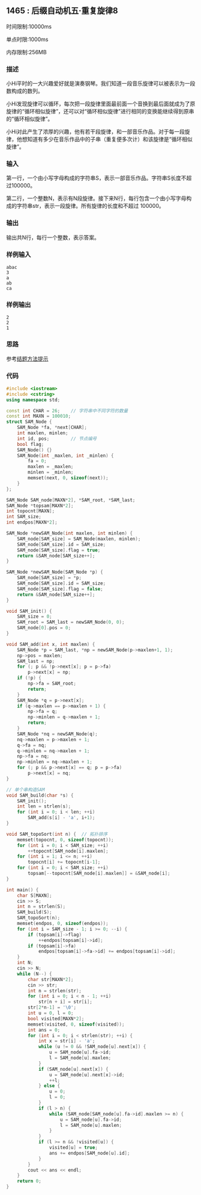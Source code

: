 ## 1465 : 后缀自动机五·重复旋律8
时间限制:10000ms

单点时限:1000ms

内存限制:256MB

### 描述
小Hi平时的一大兴趣爱好就是演奏钢琴。我们知道一段音乐旋律可以被表示为一段数构成的数列。

小Hi发现旋律可以循环，每次把一段旋律里面最前面一个音换到最后面就成为了原旋律的“循环相似旋律”，还可以对“循环相似旋律”进行相同的变换能继续得到原串的“循环相似旋律”。

小Hi对此产生了浓厚的兴趣，他有若干段旋律，和一部音乐作品。对于每一段旋律，他想知道有多少在音乐作品中的子串（重复便多次计）和该旋律是“循环相似旋律”。

### 输入
第一行，一个由小写字母构成的字符串S，表示一部音乐作品。字符串S长度不超过100000。

第二行，一个整数N，表示有N段旋律。接下来N行，每行包含一个由小写字母构成的字符串str，表示一段旋律。所有旋律的长度和不超过 100000。

### 输出
输出共N行，每行一个整数，表示答案。

### 样例输入
```
abac
3
a
ab
ca
```

### 样例输出
```
2
2
1
```

### 思路
参考[结题方法提示](http://hihocoder.com/problemset/problem/1465?sid=1135878)

### 代码
```C++
#include <iostream>
#include <cstring>
using namespace std;

const int CHAR = 26;	// 字符串中不同字符的数量
const int MAXN = 100010;
struct SAM_Node {
	SAM_Node *fa, *next[CHAR];
	int maxlen, minlen;
	int id, pos;		// 节点编号
	bool flag;
	SAM_Node() {}
	SAM_Node(int _maxlen, int _minlen) {
		fa = 0;
		maxlen = _maxlen;
		minlen = _minlen;
		memset(next, 0, sizeof(next));
	}
};

SAM_Node SAM_node[MAXN*2], *SAM_root, *SAM_last;
SAM_Node *topsam[MAXN*2];
int topocnt[MAXN];
int SAM_size;
int endpos[MAXN*2];

SAM_Node *newSAM_Node(int maxlen, int minlen) {
	SAM_node[SAM_size] = SAM_Node(maxlen, minlen);
	SAM_node[SAM_size].id = SAM_size;
	SAM_node[SAM_size].flag = true;
	return &SAM_node[SAM_size++];
}

SAM_Node *newSAM_Node(SAM_Node *p) {
	SAM_node[SAM_size] = *p;
	SAM_node[SAM_size].id = SAM_size;
	SAM_node[SAM_size].flag = false;
	return &SAM_node[SAM_size++];
}

void SAM_init() {
	SAM_size = 0;
   	SAM_root = SAM_last = newSAM_Node(0, 0);
   	SAM_node[0].pos = 0;
}

void SAM_add(int x, int maxlen) {
	SAM_Node *p = SAM_last, *np = newSAM_Node(p->maxlen+1, 1); 
	np->pos = maxlen;
	SAM_last = np;
	for (; p && !p->next[x]; p = p->fa)
		p->next[x] = np;
	if (!p) {
		np->fa = SAM_root;
		return;
	}
	SAM_Node *q = p->next[x]; 
	if (q->maxlen == p->maxlen + 1) {
		np->fa = q;	
		np->minlen = q->maxlen + 1;
		return; 
	}
	SAM_Node *nq = newSAM_Node(q);
	nq->maxlen = p->maxlen + 1;
	q->fa = nq;
	q->minlen = nq->maxlen + 1;
	np->fa = nq;
	np->minlen = nq->maxlen + 1;
	for (; p && p->next[x] == q; p = p->fa)
		p->next[x] = nq;
}

// 单个串构造SAM
void SAM_build(char *s) {
	SAM_init();
	int len = strlen(s); 
	for (int i = 0; i < len; ++i)
	    SAM_add(s[i] - 'a', i+1);
}

void SAM_topoSort(int n) {	// 拓扑排序
	memset(topocnt, 0, sizeof(topocnt));
	for (int i = 0; i < SAM_size; ++i)
		++topocnt[SAM_node[i].maxlen];
	for (int i = 1; i <= n; ++i)
		topocnt[i] += topocnt[i-1];
	for (int i = 0; i < SAM_size; ++i)
		topsam[--topocnt[SAM_node[i].maxlen]] = &SAM_node[i];
}

int main() {
	char S[MAXN];
	cin >> S;
	int n = strlen(S);
	SAM_build(S); 
	SAM_topoSort(n);
	memset(endpos, 0, sizeof(endpos));
	for (int i = SAM_size - 1; i >= 0; --i) {
		if (topsam[i]->flag)
			++endpos[topsam[i]->id];
		if (topsam[i]->fa)
			endpos[topsam[i]->fa->id] += endpos[topsam[i]->id];
	}
	int N;
	cin >> N;
	while (N--) {
		char str[MAXN*2];
		cin >> str;
		int n = strlen(str);
		for (int i = 0; i < n - 1; ++i) 
			str[n + i] = str[i];
		str[2*n-1] = '\0';
		int u = 0, l = 0;
		bool visited[MAXN*2];
		memset(visited, 0, sizeof(visited));
		int ans = 0;
		for (int i = 0; i < strlen(str); ++i) {
			int x = str[i] - 'a';
			while (u != 0 && !SAM_node[u].next[x]) {
				u = SAM_node[u].fa->id;
				l = SAM_node[u].maxlen;
			}
			if (SAM_node[u].next[x]) {
				u = SAM_node[u].next[x]->id;
				++l;
			} else {
				u = 0;
				l = 0;
			}
			if (l > n) {
				while (SAM_node[SAM_node[u].fa->id].maxlen >= n) {
					u = SAM_node[u].fa->id;
					l = SAM_node[u].maxlen;
				}
			}
			if (l >= n && !visited[u]) {
				visited[u] = true;
				ans += endpos[SAM_node[u].id];
			}
		}
		cout << ans << endl;
	}
	return 0;
}
```